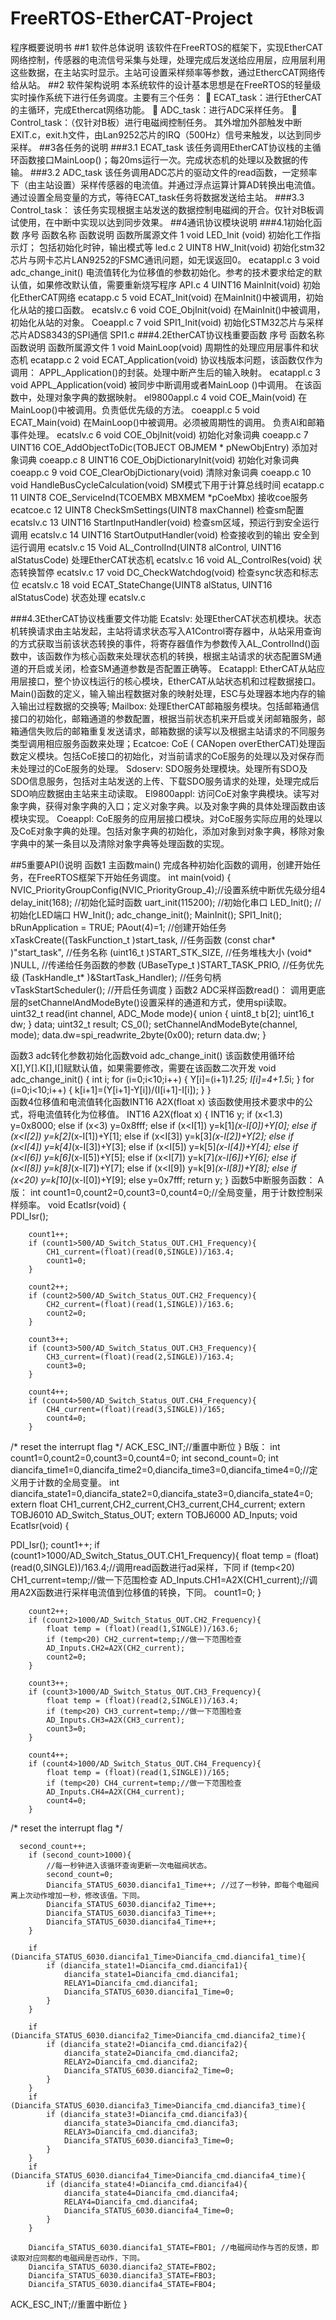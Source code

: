# FreeRTOS-EtherCAT-Project
程序概要说明书
##1 软件总体说明
该软件在FreeRTOS的框架下，实现EtherCAT网络控制，传感器的电流信号采集与处理，处理完成后发送给应用层，应用层利用这些数据，在主站实时显示。主站可设置采样频率等参数，通过EthercCAT网络传给从站。
##2 软件架构说明
本系统软件的设计基本思想是在FreeRTOS的轻量级实时操作系统下进行任务调度。主要有三个任务：
	ECAT_task：进行EtherCAT的主循环，完成Ethercat网络功能。
	ADC_task：进行ADC采样任务。
	Control_task：（仅针对B板）进行电磁阀控制任务。
其外增加外部触发中断EXIT.c，exit.h文件，由Lan9252芯片的IRQ（500Hz）信号来触发，以达到同步采样。
##3各任务的说明
###3.1 ECAT_task
该任务调用EtherCAT协议栈的主循环函数接口MainLoop()；每20ms运行一次。完成状态机的处理以及数据的传输。
###3.2 ADC_task
该任务调用ADC芯片的驱动文件的read函数，一定频率下（由主站设置）采样传感器的电流值。并通过浮点运算计算AD转换出电流值。通过设置全局变量的方式，等待ECAT_task任务将数据发送给主站。
###3.3 Control_task：
该任务实现根据主站发送的数据控制电磁阀的开合。仅针对B板调试使用，在中断中实现以达到同步效果。
##4通讯协议模块说明
###4.1初始化函数
序号	函数名称	函数说明	函数所属源文件
1	void LED_Init (void)	初始化工作指示灯；
包括初始化时钟，输出模式等	led.c
2	UINT8 HW_Init(void)	初始化stm32芯片与网卡芯片LAN9252的FSMC通讯问题，如无误返回0。	ecatappl.c
3	void adc_change_init()	电流值转化为位移值的参数初始化。参考的技术要求给定的默认值，如果修改默认值，需要重新烧写程序	API.c
4	UINT16 MainInit(void)	初始化EtherCAT网络	ecatapp.c
5	void ECAT_Init(void)	在MainInit()中被调用，初始化从站的接口函数。	ecatslv.c
6	void COE_ObjInit(void)	在MainInit()中被调用，初始化从站的对象。	Coeappl.c
7	void SPI1_Init(void)	初始化STM32芯片与采样芯片ADS8343的SPI通信	SPI1.c
###4.2EtherCAT协议栈重要函数
序号	函数名称	函数说明	函数所属源文件
1	void MainLoop(void)	周期性的处理应用层事件和状态机	ecatapp.c
2	void ECAT_Application(void)	协议栈版本问题，该函数仅作为调用：
APPL_Application()的封装。处理中断产生后的输入映射。	ecatappl.c
3	void APPL_Application(void)	被同步中断调用或者MainLoop ()中调用。
在该函数中，处理对象字典的数据映射。	el9800appl.c
4	void COE_Main(void)	在MainLoop()中被调用。负责低优先级的方法。 	coeappl.c
5	void ECAT_Main(void)	在MainLoop()中被调用。必须被周期性的调用。
负责Al和邮箱事件处理。	ecatslv.c
6	void COE_ObjInit(void)	初始化对象词典	coeapp.c
7	UINT16 COE_AddObjectToDic(TOBJECT OBJMEM * pNewObjEntry)	添加对象词典	coeapp.c
8	UINT16 COE_ObjDictionaryInit(void)	初始化对象词典	coeapp.c
9	void COE_ClearObjDictionary(void)	清除对象词典	coeapp.c
10	void HandleBusCycleCalculation(void)	SM模式下用于计算总线时间	ecatapp.c
11	UINT8 COE_ServiceInd(TCOEMBX MBXMEM *pCoeMbx)	接收coe服务	ecatcoe.c
12	UINT8    CheckSmSettings(UINT8 maxChannel)	检查sm配置	ecatslv.c
13	UINT16 StartInputHandler(void)	检查sm区域，预运行到安全运行调用	ecatslv.c
14	UINT16 StartOutputHandler(void)	检查接收到的输出 安全到运行调用	ecatslv.c
15	Void AL_ControlInd(UINT8 alControl, UINT16 alStatusCode)	处理EtherCAT状态机	ecatslv.c
16	void AL_ControlRes(void)	状态转换暂停	ecatslv.c
17	void DC_CheckWatchdog(void)	检查sync状态和标志位	ecatslv.c
18	void ECAT_StateChange(UINT8 alStatus, UINT16 alStatusCode)	状态处理	ecatslv.c


###4.3EtherCAT协议栈重要文件功能
Ecatslv:  处理EtherCAT状态机模块。状态机转换请求由主站发起，主站将请求状态写入A1Control寄存器中，从站采用查询的方式获取当前该状态转换的事件，将寄存器值作为参数传入AL_ControlInd()函数中，该函数作为核心函数来处理状态机的转换，根据主站请求的状态配置SM通道的开启或关闭，检查SM通道参数是否配置正确等。
 Ecatappl:  EtherCAT从站应用层接口，整个协议栈运行的核心模块，EtherCAT从站状态机和过程数据接口。Main()函数的定义，输入输出程数据对象的映射处理，ESC与处理器本地内存的输入输出过程数据的交换等;
Mailbox:  处理EtherCAT邮箱服务模块。包括邮箱通信接口的初始化，邮箱通道的参数配置，根据当前状态机来开启或关闭邮箱服务，邮箱通信失败后的邮箱重复发送请求，邮箱数据的读写以及根据主站请求的不同服务类型调用相应服务函数来处理；Ecatcoe:    CoE ( CANopen overEtherCAT)处理函数定义模块。包括CoE接口的初始化，对当前请求的CoE服务的处理以及对保存而未处理过的CoE服务的处理。
Sdoserv:    SDO服务处理模块。处理所有SDO及SDO信息服务，包括对主站发送的上传、下载SDO服务请求的处理，处理完成后SDO响应数据由主站来主动读取。
El9800appl: 访问CoE对象字典模块。读写对象字典，获得对象字典的入口；定义对象字典。以及对象字典的具体处理函数由该模块实现。
Coeappl:   CoE服务的应用层接口模块。对CoE服务实际应用的处理以及CoE对象字典的处理。包括对象字典的初始化，添加对象到对象字典，移除对象字典中的某一条目以及清除对象字典等处理函数的实现。

##5重要API()说明
函数1 主函数main()
 完成各种初始化函数的调用，创建开始任务，在FreeRTOS框架下开始任务调度。
int main(void)
{ 
	NVIC_PriorityGroupConfig(NVIC_PriorityGroup_4);//设置系统中断优先级分组4
	delay_init(168);		//初始化延时函数
	uart_init(115200);     	//初始化串口
	LED_Init();		        //初始化LED端口
	HW_Init();
  	adc_change_init();
  	MainInit();
	SPI1_Init();
  	bRunApplication = TRUE;
	PAout(4)=1;
	//创建开始任务
    xTaskCreate((TaskFunction_t )start_task,            //任务函数
                (const char*    )"start_task",          //任务名称
                (uint16_t       )START_STK_SIZE,        //任务堆栈大小
                (void*          )NULL,                  //传递给任务函数的参数
                (UBaseType_t    )START_TASK_PRIO,       //任务优先级
                (TaskHandle_t*  )&StartTask_Handler);   //任务句柄              
    vTaskStartScheduler();          //开启任务调度
}
函数2 ADC采样函数read()：
调用更底层的setChannelAndModeByte()设置采样的通道和方式，使用spi读取。
uint32_t read(int channel, ADC_Mode mode){
	union
   {
      uint8_t b[2];
      uint16_t dw;
   } data;
	uint32_t result;
	CS_0();
	setChannelAndModeByte(channel, mode);
	data.dw=spi_readwrite_2byte(0x00);
	return data.dw;
}

函数3 adc转化参数初始化函数void adc_change_init()
该函数使用循环给X[],Y[].K[],I[]赋默认值，如果需要修改，需要在该函数二次开发
void adc_change_init()
{
	int i;
	for (i=0;i<10;i++)
	{
		Y[i]=(i+1)*1.25;
		I[i]=4+1.5*i;
	}
	for (i=0;i<10;i++)
	{
	  k[i+1]=(Y[i+1]-Y[i])/(I[i+1]-I[i]);
	}
}	
函数4位移值和电流值转化函数INT16 A2X(float x)
该函数使用技术要求中的公式，将电流值转化为位移值。
INT16 A2X(float x)
{
	INT16 y;
	if (x<1.3) y=0x8000;
	else if (x<3) y=0x8fff;
	else if (x<I[1]) y=k[1]*(x-I[0])+Y[0];
	else if (x<I[2]) y=k[2]*(x-I[1])+Y[1];
	else if (x<I[3]) y=k[3]*(x-I[2])+Y[2];
	else if (x<I[4]) y=k[4]*(x-I[3])+Y[3];
	else if (x<I[5]) y=k[5]*(x-I[4])+Y[4];
	else if (x<I[6]) y=k[6]*(x-I[5])+Y[5];
	else if (x<I[7]) y=k[7]*(x-I[6])+Y[6];
	else if (x<I[8]) y=k[8]*(x-I[7])+Y[7];
	else if (x<I[9]) y=k[9]*(x-I[8])+Y[8];
	else if (x<20) y=k[10]*(x-I[0])+Y[9];
	else y=0x7fff;
	return y;
}
函数5中断服务函数：
A版：
int count1=0,count2=0,count3=0,count4=0;//全局变量，用于计数控制采样频率。
void  EcatIsr(void)
{		 
		PDI_Isr();
	
		count1++;
		if (count1>500/AD_Switch_Status_OUT.CH1_Frequency){
			CH1_current=(float)(read(0,SINGLE))/163.4;
			count1=0;
		}
		
		count2++;
		if (count2>500/AD_Switch_Status_OUT.CH2_Frequency){
			CH2_current=(float)(read(1,SINGLE))/163.6;
			count2=0;
		}
		
		count3++;
		if (count3>500/AD_Switch_Status_OUT.CH3_Frequency){
			CH3_current=(float)(read(2,SINGLE))/163.4;
			count3=0;
		}
		
		count4++;
		if (count4>500/AD_Switch_Status_OUT.CH4_Frequency){
			CH4_current=(float)(read(3,SINGLE))/165;
			count4=0;
		}
   /* reset the interrupt flag */
   ACK_ESC_INT;//重置中断位
}
B版：
int count1=0,count2=0,count3=0,count4=0;
int second_count=0;
int diancifa_time1=0,diancifa_time2=0,diancifa_time3=0,diancifa_time4=0;//定义用于计数的全局变量。
int diancifa_state1=0,diancifa_state2=0,diancifa_state3=0,diancifa_state4=0;
extern float CH1_current,CH2_current,CH3_current,CH4_current;
extern TOBJ6010 AD_Switch_Status_OUT;
extern TOBJ6000 AD_Inputs;
void  EcatIsr(void)
{		 

   PDI_Isr();
	 count1++;
		if (count1>1000/AD_Switch_Status_OUT.CH1_Frequency){
			float temp = (float)(read(0,SINGLE))/163.4;//调用read函数进行ad采样，下同
			if (temp<20) CH1_current=temp;//做一下范围检查
			AD_Inputs.CH1=A2X(CH1_current);//调用A2X函数进行采样电流值到位移值的转换，下同。
			count1=0;
		}
		
		count2++;
		if (count2>1000/AD_Switch_Status_OUT.CH2_Frequency){
			float temp = (float)(read(1,SINGLE))/163.6;
			if (temp<20) CH2_current=temp;//做一下范围检查
			AD_Inputs.CH2=A2X(CH2_current);
			count2=0;
		}
		
		count3++;
		if (count3>1000/AD_Switch_Status_OUT.CH3_Frequency){
			float temp = (float)(read(2,SINGLE))/163.4;
			if (temp<20) CH3_current=temp;//做一下范围检查
			AD_Inputs.CH3=A2X(CH3_current);
			count3=0;
		}
		
		count4++;
		if (count4>1000/AD_Switch_Status_OUT.CH4_Frequency){
			float temp = (float)(read(1,SINGLE))/165;
			if (temp<20) CH4_current=temp;//做一下范围检查
			AD_Inputs.CH4=A2X(CH4_current);
			count4=0;
		}
   /* reset the interrupt flag */
		
	  second_count++;
		if (second_count>1000){
			//每一秒钟进入该循环查询更新一次电磁阀状态。
			second_count=0;
			Diancifa_STATUS_6030.diancifa1_Time++; //过了一秒钟，即每个电磁阀离上次动作增加一秒，修改该值。下同。
			Diancifa_STATUS_6030.diancifa2_Time++;
			Diancifa_STATUS_6030.diancifa3_Time++;
			Diancifa_STATUS_6030.diancifa4_Time++;
		}
		
		if (Diancifa_STATUS_6030.diancifa1_Time>Diancifa_cmd.diancifa1_time){
			if (diancifa_state1!=Diancifa_cmd.diancifa1){
				diancifa_state1=Diancifa_cmd.diancifa1;
				RELAY1=Diancifa_cmd.diancifa1;
				Diancifa_STATUS_6030.diancifa1_Time=0;
			}
		}
		
		if (Diancifa_STATUS_6030.diancifa2_Time>Diancifa_cmd.diancifa2_time){
			if (diancifa_state2!=Diancifa_cmd.diancifa2){
				diancifa_state2=Diancifa_cmd.diancifa2;
				RELAY2=Diancifa_cmd.diancifa2;
				Diancifa_STATUS_6030.diancifa2_Time=0;
			}
		}
		if (Diancifa_STATUS_6030.diancifa3_Time>Diancifa_cmd.diancifa3_time){
			if (diancifa_state3!=Diancifa_cmd.diancifa3){
				diancifa_state3=Diancifa_cmd.diancifa3;
				RELAY3=Diancifa_cmd.diancifa3;
				Diancifa_STATUS_6030.diancifa3_Time=0;
			}
		}
		if (Diancifa_STATUS_6030.diancifa4_Time>Diancifa_cmd.diancifa4_time){
			if (diancifa_state4!=Diancifa_cmd.diancifa4){
				diancifa_state4=Diancifa_cmd.diancifa4;
				RELAY4=Diancifa_cmd.diancifa4;
				Diancifa_STATUS_6030.diancifa4_Time=0;
			}
		}
		
		Diancifa_STATUS_6030.diancifa1_STATE=FBO1; //电磁阀动作与否的反馈，即读取对应同都的电磁阀是否动作，下同。
		Diancifa_STATUS_6030.diancifa2_STATE=FBO2;
		Diancifa_STATUS_6030.diancifa3_STATE=FBO3;
		Diancifa_STATUS_6030.diancifa4_STATE=FBO4;
   ACK_ESC_INT;//重置中断位
}
